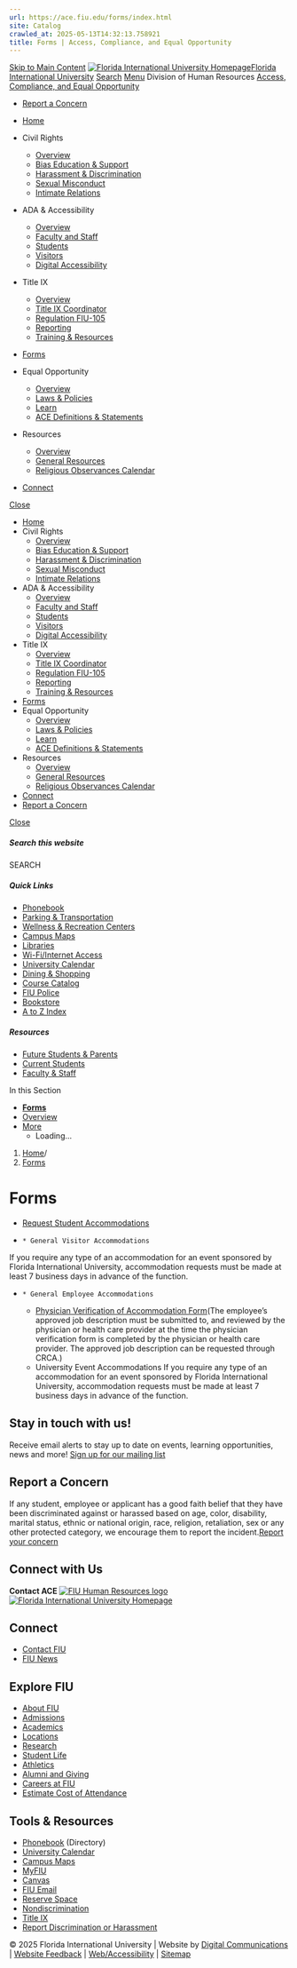 ```yaml
---
url: https://ace.fiu.edu/forms/index.html
site: Catalog
crawled_at: 2025-05-13T14:32:13.758921
title: Forms | Access, Compliance, and Equal ﻿Opportunity
---
```


[Skip to Main Content](https://ace.fiu.edu/forms/index.html#main-content)
[![Florida International University Homepage](https://digicdn.fiu.edu/core/_assets/images/logo-top.svg)Florida International University](https://www.fiu.edu/)
[Search](https://ace.fiu.edu/forms/index.html)
[Menu](https://ace.fiu.edu/forms/index.html)
Division of Human Resources
[Access, Compliance, and Equal ﻿Opportunity](https://ace.fiu.edu/index.html)
  * [Report a Concern](https://report.fiu.edu)


  * [Home](https://ace.fiu.edu/index.html)
  * Civil Rights
    * [Overview](https://ace.fiu.edu/civil-rights/index.html)
    * [Bias Education & Support](https://ace.fiu.edu/civil-rights/bias-education-and-support/index.html)
    * [Harassment & Discrimination](https://ace.fiu.edu/civil-rights/harassment-and-discrimination/index.html)
    * [Sexual Misconduct](https://ace.fiu.edu/civil-rights/sexual-misconduct/index.html)
    * [Intimate Relations](https://ace.fiu.edu/civil-rights/intimate-relations/index.html)
  * ADA & Accessibility
    * [Overview](https://ace.fiu.edu/ada-and-accessibility/index.html)
    * [Faculty and Staff](https://ace.fiu.edu/ada-and-accessibility/faculty-and-staff/index.html)
    * [Students](https://ace.fiu.edu/ada-and-accessibility/students/index.html)
    * [Visitors](https://ace.fiu.edu/ada-and-accessibility/visitors/index.html)
    * [Digital Accessibility](https://accessibility.fiu.edu/index.html)
  * Title IX
    * [Overview](https://ace.fiu.edu/title-ix/index.html)
    * [Title IX Coordinator](https://ace.fiu.edu/title-ix/title-ix-coordinator/index.html)
    * [Regulation FIU-105](https://ace.fiu.edu/title-ix/regulation-fiu-105/index.html)
    * [Reporting](https://ace.fiu.edu/title-ix/reporting/index.html)
    * [Training & Resources](https://ace.fiu.edu/title-ix/training-resources/index.html)
  * [Forms](https://ace.fiu.edu/forms/index.html)
  * Equal Opportunity
    * [Overview](https://ace.fiu.edu/equal-opportunity/index.html)
    * [Laws & Policies](https://ace.fiu.edu/equal-opportunity/laws-and-policies/index.html)
    * [Learn](https://ace.fiu.edu/equal-opportunity/learn/index.html)
    * [ACE Definitions & Statements](https://ace.fiu.edu/equal-opportunity/ace-definitions-and-statements/index.html)
  * Resources
    * [Overview](https://ace.fiu.edu/resources/index.html)
    * [General Resources](https://ace.fiu.edu/resources/general-resources/index.html)
    * [Religious Observances Calendar](https://ace.fiu.edu/resources/religious-observances-calendar/index.html)
  * [Connect](https://ace.fiu.edu/connect/index.html)


[Close](https://ace.fiu.edu/forms/index.html)
  * [Home](https://ace.fiu.edu/index.html)
  * Civil Rights
    * [Overview](https://ace.fiu.edu/civil-rights/index.html)
    * [Bias Education & Support](https://ace.fiu.edu/civil-rights/bias-education-and-support/index.html)
    * [Harassment & Discrimination](https://ace.fiu.edu/civil-rights/harassment-and-discrimination/index.html)
    * [Sexual Misconduct](https://ace.fiu.edu/civil-rights/sexual-misconduct/index.html)
    * [Intimate Relations](https://ace.fiu.edu/civil-rights/intimate-relations/index.html)
  * ADA & Accessibility
    * [Overview](https://ace.fiu.edu/ada-and-accessibility/index.html)
    * [Faculty and Staff](https://ace.fiu.edu/ada-and-accessibility/faculty-and-staff/index.html)
    * [Students](https://ace.fiu.edu/ada-and-accessibility/students/index.html)
    * [Visitors](https://ace.fiu.edu/ada-and-accessibility/visitors/index.html)
    * [Digital Accessibility](https://accessibility.fiu.edu/index.html)
  * Title IX
    * [Overview](https://ace.fiu.edu/title-ix/index.html)
    * [Title IX Coordinator](https://ace.fiu.edu/title-ix/title-ix-coordinator/index.html)
    * [Regulation FIU-105](https://ace.fiu.edu/title-ix/regulation-fiu-105/index.html)
    * [Reporting](https://ace.fiu.edu/title-ix/reporting/index.html)
    * [Training & Resources](https://ace.fiu.edu/title-ix/training-resources/index.html)
  * [Forms](https://ace.fiu.edu/forms/index.html)
  * Equal Opportunity
    * [Overview](https://ace.fiu.edu/equal-opportunity/index.html)
    * [Laws & Policies](https://ace.fiu.edu/equal-opportunity/laws-and-policies/index.html)
    * [Learn](https://ace.fiu.edu/equal-opportunity/learn/index.html)
    * [ACE Definitions & Statements](https://ace.fiu.edu/equal-opportunity/ace-definitions-and-statements/index.html)
  * Resources
    * [Overview](https://ace.fiu.edu/resources/index.html)
    * [General Resources](https://ace.fiu.edu/resources/general-resources/index.html)
    * [Religious Observances Calendar](https://ace.fiu.edu/resources/religious-observances-calendar/index.html)
  * [Connect](https://ace.fiu.edu/connect/index.html)
  * [Report a Concern](https://report.fiu.edu)


[ Close ](https://ace.fiu.edu/forms/index.html)
##### Search this website
SEARCH
##### Quick Links
  * [ Phonebook](https://phonebook.fiu.edu)
  * [ Parking & Transportation](https://parking.fiu.edu/)
  * [ Wellness & Recreation Centers](https://dasa.fiu.edu/all-departments/wellness-recreation-centers/)
  * [ Campus Maps](http://campusmaps.fiu.edu/)
  * [ Libraries](https://library.fiu.edu/)
  * [ Wi-Fi/Internet Access](https://network.fiu.edu/)
  * [ University Calendar](https://calendar.fiu.edu/)
  * [ Dining & Shopping](https://shop.fiu.edu/)
  * [ Course Catalog](https://catalog.fiu.edu/)
  * [ FIU Police](https://police.fiu.edu/)
  * [ Bookstore](https://shop.fiu.edu/retail/barnes-noble/course-materials/)
  * [ A to Z Index](https://www.fiu.edu/atoz/index.html)


##### Resources
  * [ Future Students & Parents](https://www.fiu.edu/information-for/future-students-parents.html)
  * [ Current Students](https://www.fiu.edu/information-for/current-students.html)
  * [ Faculty & Staff](https://www.fiu.edu/information-for/faculty-staff.html)


In this Section
  * **[Forms](https://ace.fiu.edu/forms/index.html)**
  * [ Overview](https://ace.fiu.edu/forms/index.html)
  * [More](https://ace.fiu.edu/forms/index.html)
    * Loading...


  1. [Home](https://ace.fiu.edu/index.html)/
  2. [Forms](https://ace.fiu.edu/forms/index.html)


# Forms
  * [ Request Student Accommodations](https://dasa.fiu.edu/all-departments/disability-resource-center/request-accommodations/)
  *     * General Visitor Accommodations
If you require any type of an accommodation for an event sponsored by Florida International University, accommodation requests must be made at least 7 business days in advance of the function. 
  *     * General Employee Accommodations 
      * [Physician Verification of Accommodation Form](https://ace.fiu.edu/_assets/docs/physician-verification-of-accommodation-form.pdf)(The employee’s approved job description must be submitted to, and reviewed by the physician or health care provider at the time the physician verification form is completed by the physician or health care provider. The approved job description can be requested through CRCA.)
    * University Event Accommodations
If you require any type of an accommodation for an event sponsored by Florida International University, accommodation requests must be made at least 7 business days in advance of the function. 


## Stay in touch with us!
Receive email alerts to stay up to date on events, learning opportunities, news and more! [Sign up for our mailing list](https://ace.fiu.edu/contact/index.html#email-alerts)
## Report a Concern
If any student, employee or applicant has a good faith belief that they have been discriminated against or harassed based on age, color, disability, marital status, ethnic or national origin, race, religion, retaliation, sex or any other protected category, we encourage them to report the incident.[Report your concern](https://report.fiu.edu)
## Connect with Us
**Contact ACE**
[![FIU Human Resources logo](https://ace.fiu.edu/_assets/images/hr-logo-bw.png)](https://hr.fiu.edu/)
[ ![Florida International University Homepage](https://digicdn.fiu.edu/core/_assets/images/footer-logo.svg) ](https://www.fiu.edu/)
## Connect
  * [Contact FIU](https://www.fiu.edu/about/contact-us/index.html)
  * [FIU News](https://news.fiu.edu/)


## Explore FIU
  * [About FIU](https://www.fiu.edu/about/index.html)
  * [Admissions](https://www.fiu.edu/admissions/index.html)
  * [Academics](https://www.fiu.edu/academics/index.html)
  * [Locations](https://www.fiu.edu/locations/index.html)
  * [Research](https://www.fiu.edu/research/index.html)
  * [Student Life](https://www.fiu.edu/student-life/index.html)
  * [Athletics](https://www.fiu.edu/athletics/index.html)
  * [Alumni and Giving](https://www.fiu.edu/alumni-and-giving/index.html)
  * [Careers at FIU](https://hr.fiu.edu/careers/)
  * [Estimate Cost of Attendance](https://onestop.fiu.edu/finances/estimate-your-costs/)


## Tools & Resources
  * [Phonebook](https://phonebook.fiu.edu) (Directory)
  * [University Calendar](https://calendar.fiu.edu/)
  * [Campus Maps](https://campusmaps.fiu.edu/)
  * [MyFIU](https://my.fiu.edu/)
  * [Canvas](https://canvas.fiu.edu)
  * [FIU Email](http://mail.fiu.edu/)
  * [Reserve Space](https://centralreservations.fiu.edu/)
  * [Nondiscrimination](https://ace.fiu.edu/civil-rights/harassment-and-discrimination/)
  * [Title IX](https://ace.fiu.edu/title-ix/)
  * [Report Discrimination or Harassment](https://report.fiu.edu/)


© 2025 Florida International University  | Website by [Digital Communications](https://stratcomm.fiu.edu/digital-print/websites/) | [Website Feedback](https://webforms.fiu.edu/view.php?id=370774) | [Web/Accessibility](https://accessibility.fiu.edu/) | [Sitemap](https://ace.fiu.edu/sitemap.html)
